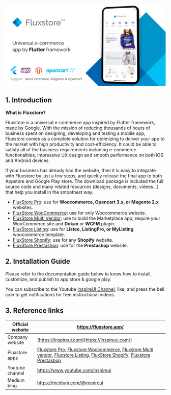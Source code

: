 ![banner](assets/banner.png)

## 1. Introduction

**What is Fluxstore?**

Fluxstore is a universal e-commerce app inspired by Flutter framework, made by Google. With the mission of reducing thousands of hours of business spent on designing, developing and testing a mobile app, Fluxstore comes as a complete solution for optimizing to deliver your app to the market with high productivity and cost-efficiency. It could be able to satisfy all of the business requirements including e-commerce functionalities, impressive UX design and smooth performance on both iOS and Android devices.

If your business has already had the website, then it is easy to integrate with Fluxstore by just a few steps, and quickly release the final app to both Appstore and Google Play store. The download package is included the full source code and many related resources (designs, documents, videos…) that help you install in the smoothest way. 

- [FluxStore Pro](https://1.envato.market/40oN3): use for **Woocommerce, Opencart 3.x, or Magento 2.x** websites.
- [FluxStore WooCommerce](https://1.envato.market/QL4d9): use for only Woocommerce website.
- [FluxStore Multi Vendor](https://1.envato.market/NW4q1): use to build the Marketplace app, require your WooCommerce site and **Dokan** or **WCFM** plugin.
- [FluxStore Listing](https://1.envato.market/7qoVO): use for **Listeo, ListingPro, or MyListing** woocommerce template.
- [FluxStore Shopify](https://1.envato.market/o9vAg): use for any **Shopify** website.
- [FluxStore Prestashop](https://1.envato.market/7YDad): use for the **Prestashop** website.



## 2. Installation Guide

Please refer to the documentation guide below to know how to install, customize, and publish to app store & google play.

You can subscribe to the Youtube [InspireUI Channel](http://youtube.com/inspireui?sub_confirmation=1), like, and press the bell icon to get notifications for free instructional videos.


## 3. Reference links

| Official website | https://fluxstore.app/                                       |
| ---------------- | ------------------------------------------------------------ |
| Company website  | [https://inspireui.com](https://inspireui.com/)              |
| Fluxstore apps   | [Fluxstore Pro](https://1.envato.market/40oN3), [Fluxstore Woocommerce](https://1.envato.market/QL4d9), [Fluxstore Multi vendor](https://1.envato.market/NW4q1), [Fluxstore Listing](https://1.envato.market/7qoVO), [FluxStore Shopify](https://1.envato.market/o9vAg), [Fluxstore Prestashop](https://1.envato.market/7YDad) |
| Youtube channel  | https://www.youtube.com/inspireui                            |
| Medium blog      | https://medium.com/@inspireui                                |
